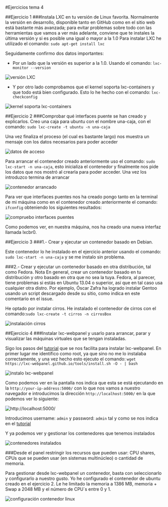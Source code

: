 #Ejercicios tema 4


##Ejercicio 1
###Instala LXC en tu versión de Linux favorita. Normalmente la versión en desarrollo, disponible tanto en GitHub como en el sitio web está bastante más avanzada; para evitar problemas sobre todo con las herramientas que vamos a ver más adelante, conviene que te instales la última versión y si es posible una igual o mayor a la 1.0
Para instalar LXC he utilizado el comando:
`sudo apt-get install lxc`

Seguidamente confirmo dos datos importantes:

* Por un lado que la versión es superior a la 1.0. Usando el comando: `lxc-monitor --version`

![versión LXC](https://www.dropbox.com/s/7f7zlshwif8xdhv/ejr1.2.png?dl=1)

* Y por otro lado comprobamos que el kernel soporta lxc-containers y que todo está bien configurado. Esto lo he hecho con el comando: `lxc-checkconfig`

![kernel soporta lxc-containers](https://www.dropbox.com/s/u25004f1v8k4er6/ejr1.1.png?dl=1)


##Ejercicio 2
###Comprobar qué interfaces puente se han creado y explicarlos.
Creo una caja para ubuntu con el nombre una-caja, con el comando: `sudo lxc-create -t ubuntu -n una-caja`

Una vez finaliza el proceso (el cual es bastante largo) nos muestra un mensaje con los datos necesarios para poder acceder 

![datos de acceso](https://www.dropbox.com/s/il93cl07uu99k8n/ejr2.1.png?dl=1)

Para arrancar el contenedor creado anteriormente uso el comando: `sudo lxc-start -n una-caja`, esto inicializa el contenedor y finalmente nos pide los datos que nos mostró al crearla para poder acceder. Una vez los introduzco termina de arrancar

![contenedor arrancado](https://www.dropbox.com/s/svej7pbnj0bupt7/ejr2.2.png?dl=1)

Para ver que interfaces puentes nos ha creado pongo tanto en la terminal de mi máquina como en el contenedor creado anteriormente el comando: `ifconfig` obteniendo los siguientes resultados:

![compruebo interfaces puentes](https://www.dropbox.com/s/f1is1lch0x0edhr/ejr2.3.png?dl=1)

Como podemos ver, en nuestra máquina, nos ha creado una nueva interfaz llamada lxcbr0.



##Ejercicio 3
###1.- Crear y ejecutar un contenedor basado en Debian.

Este contenedor lo he instalado en el ejercicio anterior usando el comando: `sudo lxc-start -n una-caja` y se me instalo sin problema.

###2.- Crear y ejecutar un contenedor basado en otra distribución, tal como Fedora. Nota En general, crear un contenedor basado en tu distribución y otro basado en otra que no sea la tuya. Fedora, al parecer, tiene problemas si estás en Ubuntu 13.04 o superior, así que en tal caso usa cualquier otra distro. Por ejemplo, Óscar Zafra ha logrado instalar Gentoo usando un script descargado desde su sitio, como indica en este comentario en el issue.


He optado por instalar cirros. 
He instalado el contenedor de cirros con el comando:`sudo lxc-create -t cirros -n cirrosBox`

![instalación cirros](https://www.dropbox.com/s/y1h4suww7cyrtn6/ejr3.1.png?dl=1)


##Ejercicio 4
###Instalar lxc-webpanel y usarlo para arrancar, parar y visualizar las máquinas virtuales que se tengan instaladas.

Sigo los pasos del [tutorial](http://lxc-webpanel.github.io) que se nos facilita para instalar lxc-webpanel.
En primer lugar me identifico como root, ya que sino no me lo instalaba correctamente, y una vez hecho esto ejecuto el comando: `wget https://lxc-webpanel.github.io/tools/install.sh -O - | bash`

![instalo lxc-webpanel](https://www.dropbox.com/s/r36y1kadpegn5lj/ejr4.1.png?dl=1)

Como podemos ver en la pantalla nos indica que esta se está ejecutando en la `http://your-ip-address:5000/` con lo que nos vamos a nuestro navegador e introducimos la dirección `http://localhost:5000/` en la que podemos ver lo siguiente:

![http://localhost:5000/](https://www.dropbox.com/s/swpkgzh9xgmmm1g/ejr4.2.png?dl=1)

Introducimos username: `admin` y password: `admin` tal y como se nos indica en el [tutorial](http://lxc-webpanel.github.io)

Y ya podemos ver y gestionar los contenedores que tenemos instalados

![contenedores instalados](https://www.dropbox.com/s/vw256vqc3zgocjq/ejr4.3.png?dl=1)



###Desde el panel restringir los recursos que pueden usar: CPU shares, CPUs que se pueden usar (en sistemas multinúcleo) o cantidad de memoria.

Para gestionar desde lxc-webpanel un contenedor, basta con seleccionarlo y configurarlo a nuestro gusto. Yo he configurado el contenedor de ubuntu creado en el ejercicio 2. Le he limitado la memoria a 1386 MB, memoria + Swap a 2048 MB y el número de CPU´s entre 0 y 1.

![configuración contenedor linux](https://www.dropbox.com/s/mr3nmyc7kudj54h/ejr4.4.png?dl=1)







